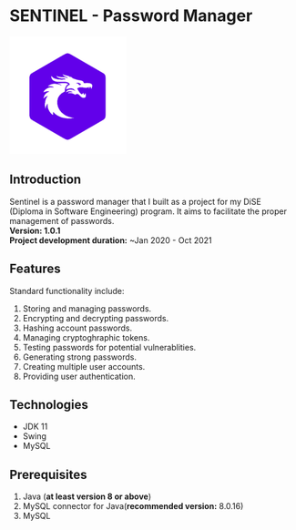 # SENTINEL - Password Manager
<img src="Images/Logo.png"/>

## Introduction
Sentinel is a password manager that I built as a project for my DiSE (Diploma in Software Engineering) program. It aims to facilitate the proper management of passwords.<br>
**Version: 1.0.1** <br>
**Project development duration:** ~Jan 2020 - Oct 2021

## Features
Standard functionality include:
1. Storing and managing passwords.
1. Encrypting and decrypting passwords.
1. Hashing account passwords.
1. Managing cryptoghraphic tokens.
1. Testing passwords for potential vulnerablities.
1. Generating strong passwords.
1. Creating multiple user accounts.
1. Providing user authentication.

## Technologies
* JDK 11
* Swing
* MySQL

## Prerequisites
1. Java (**at least version 8 or above**)
1. MySQL connector for Java(**recommended version:** 8.0.16)
1. MySQL



